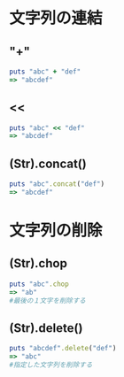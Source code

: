 # 文字列の連結

## "+"

```ruby
puts "abc" + "def"
=> "abcdef"
```

## << 

```ruby
puts "abc" << "def"
=> "abcdef"
```

## (Str).concat()

```ruby
puts "abc".concat("def")
=> "abcdef"
```

# 文字列の削除

## (Str).chop

```ruby
puts "abc".chop
=> "ab"
#最後の１文字を削除する
```

## (Str).delete()

```ruby
puts "abcdef".delete("def")
=> "abc"
#指定した文字列を削除する
```
